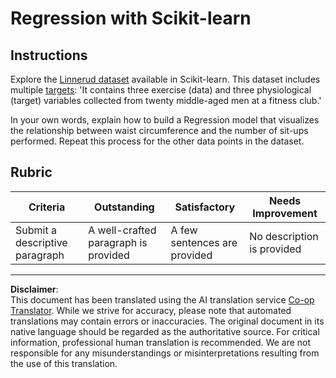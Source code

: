 <!--
CO_OP_TRANSLATOR_METADATA:
{
  "original_hash": "74a5cf83e4ebc302afbcbc4f418afd0a",
  "translation_date": "2025-09-06T10:47:21+00:00",
  "source_file": "2-Regression/1-Tools/assignment.md",
  "language_code": "en"
}
-->
# Regression with Scikit-learn

## Instructions

Explore the [Linnerud dataset](https://scikit-learn.org/stable/modules/generated/sklearn.datasets.load_linnerud.html#sklearn.datasets.load_linnerud) available in Scikit-learn. This dataset includes multiple [targets](https://scikit-learn.org/stable/datasets/toy_dataset.html#linnerrud-dataset): 'It contains three exercise (data) and three physiological (target) variables collected from twenty middle-aged men at a fitness club.'

In your own words, explain how to build a Regression model that visualizes the relationship between waist circumference and the number of sit-ups performed. Repeat this process for the other data points in the dataset.

## Rubric

| Criteria                       | Outstanding                        | Satisfactory                  | Needs Improvement          |
| ------------------------------ | ---------------------------------- | ----------------------------- | -------------------------- |
| Submit a descriptive paragraph | A well-crafted paragraph is provided | A few sentences are provided | No description is provided |

---

**Disclaimer**:  
This document has been translated using the AI translation service [Co-op Translator](https://github.com/Azure/co-op-translator). While we strive for accuracy, please note that automated translations may contain errors or inaccuracies. The original document in its native language should be regarded as the authoritative source. For critical information, professional human translation is recommended. We are not responsible for any misunderstandings or misinterpretations resulting from the use of this translation.